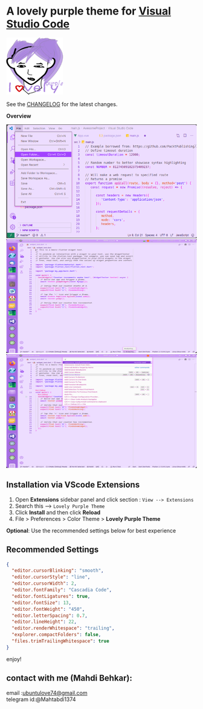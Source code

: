 # A lovely purple theme for [Visual Studio Code](http://code.visualstudio.com)

<img alt="icon" src="https://raw.githubusercontent.com/Behkar/lovely_purple_theme/master/images/lovely_purple_theme_icon.png" width="150px" height="150">


See the [CHANGELOG](CHANGELOG.md) for the latest changes.

**Overview**


<img alt="overview" src="https://raw.githubusercontent.com/Behkar/lovely_purple_theme/master/images/lovely_purple_theme_windows_default.png" width="550px" height="300"/><img alt="overview" src="https://raw.githubusercontent.com/Behkar/lovely_purple_theme/master/images/lovely_purple_theme_linux_default.png" width="550px" height="300"/><img alt="overview" src="https://raw.githubusercontent.com/Behkar/lovely_purple_theme/master/images/lovely_purple_theme_linux_2.png" width="550px" height="300"/>

## Installation via VScode Extensions

1. Open **Extensions** sidebar panel and click section :  `View --> Extensions`
2. Search this --> `Lovely Purple Theme`
3. Click **Install** and then click **Reload**
4. File > Preferences > Color Theme > **Lovely Purple Theme**

**Optional**: Use the recommended settings below for best experience

## Recommended Settings

```json
{
  "editor.cursorBlinking": "smooth",
  "editor.cursorStyle": "line",
  "editor.cursorWidth": 2,
  "editor.fontFamily": "Cascadia Code",
  "editor.fontLigatures": true,
  "editor.fontSize": 13,
  "editor.fontWeight": "450",
  "editor.letterSpacing": 0.7,
  "editor.lineHeight": 22,
  "editor.renderWhitespace": "trailing",
  "explorer.compactFolders": false,
  "files.trimTrailingWhitespace": true
}
```
enjoy!

## contact with me (Mahdi Behkar):
email :ubuntulove74@gmail.com </br>
telegram id:@Mahtabdi1374


